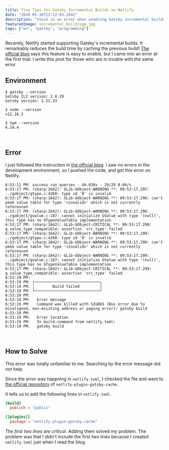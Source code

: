 ```yaml
---
title: Tiny Tips for Gatsby Incremental Builds on Netlify
date: "2020-05-16T23:12:03.284Z"
description: "Stuck in an error when enabling Gatsby incremental builds on Netlify? This post might help it."
featuredImage: incremental_build/ogp.jpg
tags: ["en", "gatsby", "programming"]
---
```


Recently, Netlify started supporting Gatsby's incremental builds. It remarkably reduces the build time by caching the previous build! [The official blog](https://www.netlify.com/blog/2020/04/23/enable-gatsby-incremental-builds-on-netlify/) says this feature is easy to enable, but I came into an error at the first trial. I write this post for those who are in trouble with the same error.

## Environment

```shell
$ gatsby --version
Gatsby CLI version: 2.8.29
Gatsby version: 2.21.33

$ node --version
v12.16.2

$ npm --version
6.14.4
```
<br/>

## Error
I just followed the instruction in [the official blog](https://www.netlify.com/blog/2020/04/23/enable-gatsby-incremental-builds-on-netlify/). I saw no errors in the development environment, so I pushed the code, and got this error on Netlify.

```shell
6:53:11 PM: success run queries - 44.036s - 29/29 0.66/s
6:53:17 PM: (sharp:1642): GLib-GObject-WARNING **: 09:53:17.297: ../gobject/gtype.c:4268: type id '0' is invalid
6:53:17 PM: (sharp:1642): GLib-GObject-WARNING **: 09:53:17.298: can't peek value table for type '<invalid>' which is not currently referenced
6:53:17 PM: (sharp:1642): GLib-GObject-WARNING **: 09:53:17.298: ../gobject/gvalue.c:187: cannot initialize GValue with type '(null)', this type has no GTypeValueTable implementation
6:53:17 PM: (sharp:1642): GLib-GObject-CRITICAL **: 09:53:17.298: g_value_type_compatible: assertion 'src_type' failed
6:53:17 PM: (sharp:1642): GLib-GObject-WARNING **: 09:53:17.299: ../gobject/gtype.c:4268: type id '0' is invalid
6:53:17 PM: (sharp:1642): GLib-GObject-WARNING **: 09:53:17.299: can't peek value table for type '<invalid>' which is not currently referenced
6:53:17 PM: (sharp:1642): GLib-GObject-WARNING **: 09:53:17.299: ../gobject/gvalue.c:187: cannot initialize GValue with type '(null)', this type has no GTypeValueTable implementation
6:53:17 PM: (sharp:1642): GLib-GObject-CRITICAL **: 09:53:17.299: g_value_type_compatible: assertion 'src_type' failed
6:53:19 PM: ​
6:53:19 PM: ┌─────────────────────────────┐
6:53:19 PM: │        Build failed         │
6:53:19 PM: └─────────────────────────────┘
6:53:19 PM: ​
6:53:19 PM:   Error message
6:53:19 PM:   Command was killed with SIGBUS (Bus error due to misaligned, non-existing address or paging error): gatsby build
6:53:19 PM: ​
6:53:19 PM:   Error location
6:53:19 PM:   In build.command from netlify.toml:
6:53:19 PM:   gatsby build
```

<br/>

## How to Solve
This error was totally unfamiliar to me. Searching by the error message did not help.  

Since the error was happning in `netlify.toml`, I checked the file and went to [the official repository](https://github.com/jlengstorf/netlify-plugin-gatsby-cache) of `netlify-plugin-gatsby-cache`.

It tells us to add the following lines in `netlify.toml`.

```toml
[build]
  publish = "public"

[[plugins]]
  package = "netlify-plugin-gatsby-cache"
```

*The first two lines are critical*. Adding them solved my problem. The problem was that I didn't include the first two lines because I created `netlify.toml` just when I read the blog.